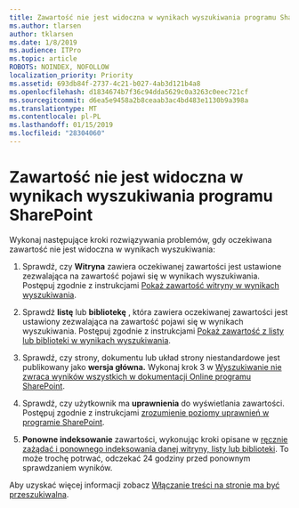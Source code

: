 ```yaml
---
title: Zawartość nie jest widoczna w wynikach wyszukiwania programu SharePoint
ms.author: tlarsen
author: tklarsen
ms.date: 1/8/2019
ms.audience: ITPro
ms.topic: article
ROBOTS: NOINDEX, NOFOLLOW
localization_priority: Priority
ms.assetid: 693db84f-2737-4c21-b027-4ab3d121b4a8
ms.openlocfilehash: d1834674b7f36c94dda5629c0a3263c0eec721cf
ms.sourcegitcommit: d6ea5e9458a2b8ceaab3ac4bd483e1130b9a398a
ms.translationtype: MT
ms.contentlocale: pl-PL
ms.lasthandoff: 01/15/2019
ms.locfileid: "28304060"
---
```

# <a name="content-doesnt-appear-in-sharepoint-search-results"></a>Zawartość nie jest widoczna w wynikach wyszukiwania programu SharePoint

Wykonaj następujące kroki rozwiązywania problemów, gdy oczekiwana zawartość nie jest widoczna w wynikach wyszukiwania:
  
1. Sprawdź, czy **Witryna** zawiera oczekiwanej zawartości jest ustawione zezwalająca na zawartość pojawi się w wynikach wyszukiwania. Postępuj zgodnie z instrukcjami [Pokaż zawartość witryny w wynikach wyszukiwania](https://docs.microsoft.com/en-us/sharepoint/make-site-content-searchable#show-content-on-a-site-in-search-results).
    
2. Sprawdź **listę** lub **bibliotekę** , która zawiera oczekiwanej zawartości jest ustawiony zezwalająca na zawartość pojawi się w wynikach wyszukiwania. Postępuj zgodnie z instrukcjami [Pokaż zawartość z listy lub biblioteki w wynikach wyszukiwania](https://docs.microsoft.com/en-us/sharepoint/make-site-content-searchable#show-content-from-lists-or-libraries-in-search-results). 
    
3. Sprawdź, czy strony, dokumentu lub układ strony niestandardowe jest publikowany jako **wersja główna.** Wykonaj krok 3 w [Wyszukiwanie nie zwraca wyników wszystkich w dokumentacji Online programu SharePoint](https://go.microsoft.com/fwlink/?linkid=874525).
    
4. Sprawdź, czy użytkownik ma **uprawnienia** do wyświetlania zawartości. Postępuj zgodnie z instrukcjami [zrozumienie poziomy uprawnień w programie SharePoint](https://go.microsoft.com/fwlink/?linkid=867071).
    
5. **Ponowne indeksowanie** zawartości, wykonując kroki opisane w [ręcznie zażądać i ponownego indeksowania danej witryny, listy lub biblioteki](https://docs.microsoft.com/en-us/sharepoint/crawl-site-content). To może trochę potrwać, odczekać 24 godziny przed ponownym sprawdzaniem wyników.
    
Aby uzyskać więcej informacji zobacz [Włączanie treści na stronie ma być przeszukiwalna](https://docs.microsoft.com/en-us/sharepoint/make-site-content-searchable). 
  


